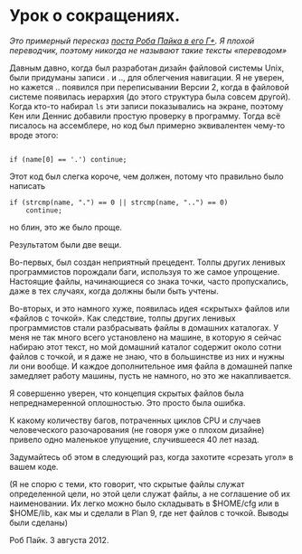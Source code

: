 # Урок о сокращениях.

*Это примерный пересказ [поста Роба Пайка в его Г+](https://plus.google.com/101960720994009339267/posts/R58WgWwN9jp). Я плохой переводчик, поэтому никогда не называют такие тексты «переводом»*

Давным давно, когда был разработан дизайн файловой системы Unix, были придуманы записи . и .., для облегчения навигации. Я не уверен, но кажется .. появился при переписывании Версии 2, когда в файловой системе появилась иерархия (до этого структура была совсем другой). Когда кто-то набирал `ls` эти записи показывались на экране, поэтому Кен или Деннис добавили простую проверку в программу. Тогда всё писалось на ассемблере, но код был примерно эквивалентен чему-то вроде этого:

<pre><code>
if (name[0] == '.') continue;
</code></pre>

Этот код был слегка короче, чем должен, потому что правильно было написать

<pre><code>if (strcmp(name, ".") == 0 || strcmp(name, "..") == 0)<br/>    continue;
</code></pre>
но блин, это же было проще.

Результатом были две вещи.

Во-первых, был создан неприятный прецедент. Толпы других ленивых программистов порождали баги, используя то же самое упрощение. Настоящие файлы, начинающиеся со знака точки, часто пропускались, даже в тех случаях, когда должны были быть учтены.

Во-вторых, и это намного хуже, появилась идея «скрытых» файлов или «файлов с точкой». Как следствие, толпы других ленивых программистов стали разбрасывать файлы в домашних каталогах. У меня не так много всего установлено на машине, в которую я сейчас набираю этот текст, но мой домашний каталог содержит около сотни файлов с точкой, и я даже не знаю, что в большинстве из них и нужны ли они вообще. И каждое дополнительное имя файла в домашней папке замедляет работу машины, пусть не намного, но это же накапливается.

Я совершенно уверен, что концепция скрытых файлов была непреднамеренной оплошностью. Это просто была ошибка.

К какому количеству багов, потраченных циклов CPU и случаев человеческого разочарования (не говоря уже о плохом дизайне) привело одно маленькое упущение, случившееся 40 лет назад.

Задумайтесь об этом в следующий раз, когда захотите «срезать угол» в вашем коде.

(Я не спорю с теми, кто говорит, что скрытые файлы служат определенной цели, но этой цели служат файлы, а не соглашение об их наименовании. Их легко можно было складывать в $HOME/cfg или в $HOME/lib, как мы и сделали в Plan 9, где нет файлов с точкой. Выводы были сделаны)

Роб Пайк. 3 августа 2012.
